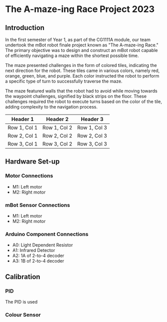 # The A-maze-ing Race Project 2023
## Introduction
In the first semester of Year 1, as part of the CG1111A module, our team undertook the mBot robot finale project known as "The A-maze-ing Race." The primary objective was to design and construct an mBot robot capable of efficiently navigating a maze within the shortest possible time.

The maze presented challenges in the form of colored tiles, indicating the next direction for the robot. These tiles came in various colors, namely red, orange, green, blue, and purple. Each color instructed the robot to perform a specific type of turn to successfully traverse the maze.

The maze featured walls that the robot had to avoid while moving towards the waypoint challenges, signified by black strips on the floor. These challenges required the robot to execute turns based on the color of the tile, adding complexity to the navigation process.

| Header 1 | Header 2 | Header 3 |
|----------|----------|----------|
| Row 1, Col 1 | Row 1, Col 2 | Row 1, Col 3 |
| Row 2, Col 1 | Row 2, Col 2 | Row 2, Col 3 |
| Row 3, Col 1 | Row 3, Col 2 | Row 3, Col 3 |


## Hardware Set-up 
### Motor Connections
- M1: Left motor
- M2: Right motor

### mBot Sensor Connections 
- M1: Left motor
- M2: Right motor

### Arduino Component Connections
- A0: Light Dependent Resistor
- A1: Infrared Detector
- A2: 1A of 2-to-4 decoder
- A3: 1B of 2-to-4 decoder

## Calibration 
### PID 
The PID is used 

### Colour Sensor 
